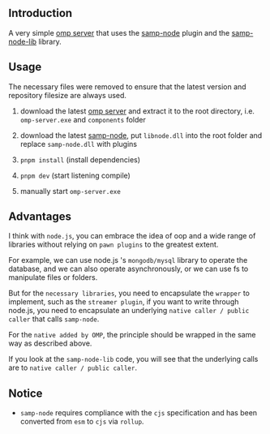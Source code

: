 ## Introduction

A very simple [omp server](https://github.com/openmultiplayer/server-beta) that uses the [samp-node](https://github.com/AmyrAhmady/samp-node) plugin and the [samp-node-lib](https://github.com/peterszombati/samp-node-lib) library.

## Usage

The necessary files were removed to ensure that the latest version and repository filesize are always used.

1. download the latest [omp server](https://github.com/openmultiplayer/server-beta/releases) and extract it to the root directory, i.e. `omp-server.exe` and `components` folder

2. download the latest [samp-node](https://github.com/AmyrAhmady/samp-node/releases), put `libnode.dll` into the root folder and replace `samp-node.dll` with plugins

3. `pnpm install` (install dependencies)
4. `pnpm dev` (start listening compile)
5. manually start `omp-server.exe`

## Advantages

I think with `node.js`, you can embrace the idea of oop and a wide range of libraries without relying on `pawn plugins` to the greatest extent.

For example, we can use node.js 's `mongodb/mysql` library to operate the database, and we can also operate asynchronously, or we can use fs to manipulate files or folders.

But for the `necessary libraries`, you need to encapsulate the `wrapper` to implement, such as the `streamer plugin`, if you want to write through node.js, you need to encapsulate an underlying `native caller / public caller` that calls `samp-node`.

For the `native added by OMP`, the principle should be wrapped in the same way as described above.

If you look at the `samp-node-lib` code, you will see that the underlying calls are to `native caller / public caller`.

## Notice

- `samp-node` requires compliance with the `cjs` specification and has been converted from `esm` to `cjs` via `rollup`.
